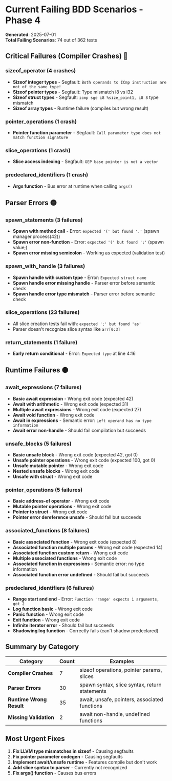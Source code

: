 # Current Failing BDD Scenarios - Phase 4

**Generated**: 2025-07-01  
**Total Failing Scenarios**: 74 out of 362 tests

## Critical Failures (Compiler Crashes) 🔴

### sizeof_operator (4 crashes)
- **Sizeof integer types** - Segfault: `Both operands to ICmp instruction are not of the same type!`
- **Sizeof pointer types** - Segfault: Type mismatch i8 vs i32
- **Sizeof struct types** - Segfault: `icmp sge i8 %size_point1, i8 8` type mismatch
- **Sizeof array types** - Runtime failure (compiles but wrong result)

### pointer_operations (1 crash)
- **Pointer function parameter** - Segfault: `Call parameter type does not match function signature`

### slice_operations (1 crash)
- **Slice access indexing** - Segfault: `GEP base pointer is not a vector`

### predeclared_identifiers (1 crash)
- **Args function** - Bus error at runtime when calling `args()`

## Parser Errors 🟡

### spawn_statements (3 failures)
- **Spawn with method call** - Error: `expected '(' but found '.'` (spawn manager.process(42))
- **Spawn error non-function** - Error: `expected '(' but found ';'` (spawn value;)
- **Spawn error missing semicolon** - Working as expected (validation test)

### spawn_with_handle (3 failures)
- **Spawn handle with custom type** - Error: `Expected struct name`
- **Spawn handle error missing handle** - Parser error before semantic check
- **Spawn handle error type mismatch** - Parser error before semantic check

### slice_operations (23 failures)
- All slice creation tests fail with: `expected ';' but found 'as'`
- Parser doesn't recognize slice syntax like `arr[0:3]`

### return_statements (1 failure)
- **Early return conditional** - Error: `Expected type` at line 4:16

## Runtime Failures 🟠

### await_expressions (7 failures)
- **Basic await expression** - Wrong exit code (expected 42)
- **Await with arithmetic** - Wrong exit code (expected 31)
- **Multiple await expressions** - Wrong exit code (expected 27)
- **Await void function** - Wrong exit code
- **Await in expressions** - Semantic error: `Left operand has no type information`
- **Await error non-handle** - Should fail compilation but succeeds

### unsafe_blocks (5 failures)
- **Basic unsafe block** - Wrong exit code (expected 42, got 0)
- **Unsafe pointer operations** - Wrong exit code (expected 100, got 0)
- **Unsafe mutable pointer** - Wrong exit code
- **Nested unsafe blocks** - Wrong exit code
- **Unsafe with struct** - Wrong exit code

### pointer_operations (5 failures)
- **Basic address-of operator** - Wrong exit code
- **Mutable pointer operations** - Wrong exit code
- **Pointer to struct** - Wrong exit code
- **Pointer error dereference unsafe** - Should fail but succeeds

### associated_functions (8 failures)
- **Basic associated function** - Wrong exit code (expected 8)
- **Associated function multiple params** - Wrong exit code (expected 14)
- **Associated function custom return** - Wrong exit code
- **Multiple associated functions** - Wrong exit code
- **Associated function in expressions** - Semantic error: no type information
- **Associated function error undefined** - Should fail but succeeds

### predeclared_identifiers (6 failures)
- **Range start and end** - Error: `Function 'range' expects 1 arguments, got 2`
- **Log function basic** - Wrong exit code
- **Panic function** - Wrong exit code
- **Exit function** - Wrong exit code
- **Infinite iterator error** - Should fail but succeeds
- **Shadowing log function** - Correctly fails (can't shadow predeclared)

## Summary by Category

| Category | Count | Examples |
|----------|-------|----------|
| **Compiler Crashes** | 7 | sizeof operations, pointer params, slices |
| **Parser Errors** | 30 | spawn syntax, slice syntax, return statements |
| **Runtime Wrong Result** | 35 | await, unsafe, pointers, associated functions |
| **Missing Validation** | 2 | await non-handle, undefined functions |

## Most Urgent Fixes

1. **Fix LLVM type mismatches in sizeof** - Causing segfaults
2. **Fix pointer parameter codegen** - Causing segfaults  
3. **Implement await/unsafe runtime** - Features compile but don't work
4. **Add slice syntax to parser** - Currently not recognized
5. **Fix args() function** - Causes bus errors